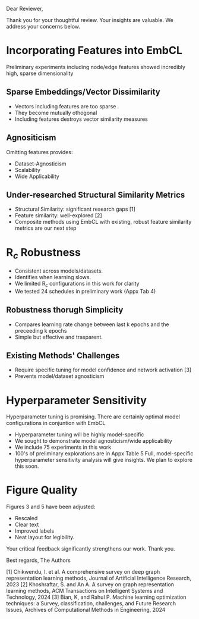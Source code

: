 Dear Reviewer,

Thank you for your thoughtful review. Your insights are valuable. We address your concerns below.

# Incorporating Features into EmbCL
Preliminary experiments including node/edge features showed incredibly high, sparse dimensionality
## Sparse Embeddings/Vector Dissimilarity
- Vectors including features are too sparse
- They become mutually othogonal
- Including features destroys vector similarity measures
## Agnositicism
Omitting features provides: 
- Dataset-Agnosticism
- Scalability
- Wide Applicability
## Under-researched Structural Similarity Metrics
- Structural Similarity: significant research gaps [1]
- Feature similarity: well-explored [2]
- Composite methods using EmbCL with existing, robust feature similarity metrics are our next step
# R$_c$ Robustness 
- Consistent across models/datasets.
- Identifies when learning slows.
- We limited R$_c$ configurations in this work for clarity
- We tested 24 schedules in preliminary work (Appx Tab 4)
## Robustness thorugh Simplicity
- Compares learning rate change between last k epochs and the preceeding k epochs
- Simple but effective and trasparent.
## Existing Methods' Challenges
- Require specific tuning for model confidence and network activation [3]
- Prevents model/dataset agnosticism 
# Hyperparameter Sensitivity
Hyperparameter tuning is promising. There are certainly optimal model configurations in conjuntion with EmbCL
- Hyperparameter tuning will be highly model-specific
- We sought to demonstrate model agnosticism/wide applicability
- We include 75 experiments in this work
- 100's of preliminary explorations are in Appx Table 5
Full, model-specific hyperparameter sensitivity analysis will give insights. We plan to explore this soon.

# Figure Quality
Figures 3 and 5 have been adjusted:
- Rescaled
- Clear text
- Improved labels
- Neat layout for legibility.

Your critical feedback significantly strengthens our work. Thank you.

Best regards,
The Authors

[1] Chikwendu, I. et al. A comprehensive survey on deep graph representation learning methods, Journal of Artificial Intelligence Research, 2023
[2] Khoshraftar, S. and An A. A survey on graph representation learning methods, ACM Transactions on Intelligent Systems and Technology, 2024
[3] Bian, K, and Rahul P. Machine learning optimization techniques: a Survey, classification, challenges, and Future Research Issues, Archives of Computational Methods in Engineering, 2024
